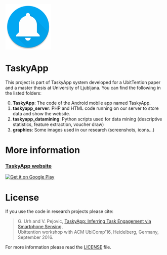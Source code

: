 ![TaskyApp logo](https://github.com/urgas9/TaskyApp/blob/master/TaskyApp/app/src/main/res/mipmap-xxhdpi/ic_launcher.png)

TaskyApp
=============

This project is part of TaskyApp system developed for a UbitTention paper and a master thesis at University of Ljubljana. You can find the following in the listed folders:

0. **TaskyApp**: The code of the Android mobile app named TaskyApp.
0. **taskyapp_server**: PHP and HTML code running on our server to store data and show the website.
0. **taskyapp_datamining**: Python scripts used for data mining (descriptive statistics, feature extraction, voucher draw)
0. **graphics**: Some images used in our research (screenshots, icons...)

# More information
### [TaskyApp website](http://193.2.72.121/)  
  
<a href='https://play.google.com/store/apps/details?id=si.uni_lj.fri.taskyapp&utm_source=global_co&utm_medium=prtnr&utm_content=Mar2515&utm_campaign=PartBadge&pcampaignid=MKT-Other-global-all-co-prtnr-py-PartBadge-Mar2515-1'><img alt='Get it on Google Play' src='http://steverichey.github.io/google-play-badge-svg/img/en_get.svg'/></a>

# License
If you use the code in research projects please cite:
>G. Urh and V. Pejovic, [TaskyApp: Inferring Task Engagement via Smartphone Sensing](http://lrss.fri.uni-lj.si/Veljko/docs/Urh16Ubittention.pdf),  
>Ubittention workshop with ACM UbiComp'16, Heidelberg, Germany, September 2016.

For more information please read the [LICENSE](https://github.com/urgas9/TaskyApp/blob/master/License.md) file.

